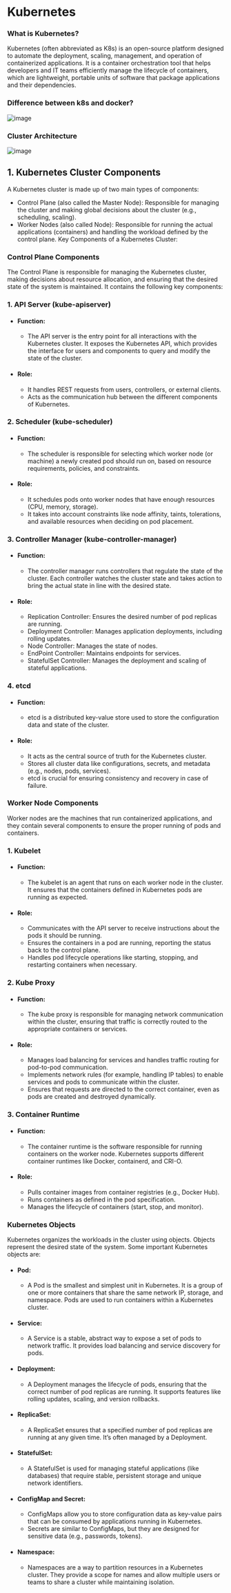 # Kubernetes
### What is Kubernetes?
Kubernetes (often abbreviated as K8s) is an open-source platform designed to automate the deployment, scaling, management, and operation of containerized applications. It is a container orchestration tool that helps developers and IT teams efficiently manage the lifecycle of containers, which are lightweight, portable units of software that package applications and their dependencies.
### Difference between k8s and docker?
![image](https://github.com/user-attachments/assets/44a7e55b-67d4-4be0-bad0-bc51bebe4e00)

### Cluster Architecture
![image](https://github.com/user-attachments/assets/b0b87441-b860-4523-a0b0-ba536f875541)
## 1. Kubernetes Cluster Components
A Kubernetes cluster is made up of two main types of components:

- Control Plane (also called the Master Node): Responsible for managing the cluster and making global decisions about the cluster (e.g., scheduling, scaling).
- Worker Nodes (also called Node): Responsible for running the actual applications (containers) and handling the workload defined by the control plane.
Key Components of a Kubernetes Cluster:
### Control Plane Components
The Control Plane is responsible for managing the Kubernetes cluster, making decisions about resource allocation, and ensuring that the desired state of the system is maintained. It contains the following key components:

### 1. API Server (kube-apiserver)
- #### Function:
   - The API server is the entry point for all interactions with the Kubernetes cluster. It exposes the Kubernetes API, which provides the interface for users and components to query and modify the state of the cluster.
- #### Role:
   - It handles REST requests from users, controllers, or external clients.
   - Acts as the communication hub between the different components of Kubernetes.
### 2. Scheduler (kube-scheduler)
- #### Function:
   -  The scheduler is responsible for selecting which worker node (or machine) a newly created pod should run on, based on resource requirements, policies, and constraints.
- #### Role:
   - It schedules pods onto worker nodes that have enough resources (CPU, memory, storage).
   - It takes into account constraints like node affinity, taints, tolerations, and available resources when deciding on pod placement.
### 3. Controller Manager (kube-controller-manager)
- #### Function:
   - The controller manager runs controllers that regulate the state of the cluster. Each controller watches the cluster state and takes action to bring the actual state in line with the desired state.
- #### Role:
   - Replication Controller: Ensures the desired number of pod replicas are running.
   - Deployment Controller: Manages application deployments, including rolling updates.
   - Node Controller: Manages the state of nodes.
   - EndPoint Controller: Maintains endpoints for services.
   - StatefulSet Controller: Manages the deployment and scaling of stateful applications.
### 4. etcd
- #### Function:
   -  etcd is a distributed key-value store used to store the configuration data and state of the cluster.
- #### Role:
   - It acts as the central source of truth for the Kubernetes cluster.
   - Stores all cluster data like configurations, secrets, and metadata (e.g., nodes, pods, services).
   - etcd is crucial for ensuring consistency and recovery in case of failure.
### Worker Node Components
Worker nodes are the machines that run containerized applications, and they contain several components to ensure the proper running of pods and containers.

### 1. Kubelet
- #### Function:
   - The kubelet is an agent that runs on each worker node in the cluster. It ensures that the containers defined in Kubernetes pods are running as expected.
- #### Role:
   - Communicates with the API server to receive instructions about the pods it should be running.
   - Ensures the containers in a pod are running, reporting the status back to the control plane.
   - Handles pod lifecycle operations like starting, stopping, and restarting containers when necessary.
### 2. Kube Proxy
- #### Function:
   -  The kube proxy is responsible for managing network communication within the cluster, ensuring that traffic is correctly routed to the appropriate containers or services.
- #### Role:
   - Manages load balancing for services and handles traffic routing for pod-to-pod communication.
   - Implements network rules (for example, handling IP tables) to enable services and pods to communicate within the cluster.
   - Ensures that requests are directed to the correct container, even as pods are created and destroyed dynamically.
### 3. Container Runtime
- #### Function:
   -  The container runtime is the software responsible for running containers on the worker node. Kubernetes supports different container runtimes like Docker, containerd, and CRI-O.
- #### Role:
   - Pulls container images from container registries (e.g., Docker Hub).
   - Runs containers as defined in the pod specification.
   - Manages the lifecycle of containers (start, stop, and monitor).
###  Kubernetes Objects
Kubernetes organizes the workloads in the cluster using objects. Objects represent the desired state of the system. Some important Kubernetes objects are:

- #### Pod:
   - A Pod is the smallest and simplest unit in Kubernetes. It is a group of one or more containers that share the same network IP, storage, and namespace. Pods are used to run containers within a Kubernetes cluster.
- #### Service:
   - A Service is a stable, abstract way to expose a set of pods to network traffic. It provides load balancing and service discovery for pods.
- #### Deployment:
   - A Deployment manages the lifecycle of pods, ensuring that the correct number of pod replicas are running. It supports features like rolling updates, scaling, and version rollbacks.
- #### ReplicaSet:
   - A ReplicaSet ensures that a specified number of pod replicas are running at any given time. It’s often managed by a Deployment.
- #### StatefulSet:
   - A StatefulSet is used for managing stateful applications (like databases) that require stable, persistent storage and unique network identifiers.
- #### ConfigMap and Secret:
   - ConfigMaps allow you to store configuration data as key-value pairs that can be consumed by applications running in Kubernetes.
   - Secrets are similar to ConfigMaps, but they are designed for sensitive data (e.g., passwords, tokens).
- #### Namespace:
   - Namespaces are a way to partition resources in a Kubernetes cluster. They provide a scope for names and allow multiple users or teams to share a cluster while maintaining isolation.
